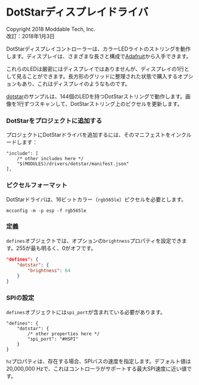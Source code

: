 # DotStarディスプレイドライバ
Copyright 2018 Moddable Tech, Inc.<BR>
改訂：2018年1月3日

DotStarディスプレイコントローラーは、カラーLEDライトのストリングを動作します。ディスプレイは、さまざまな長さと構成で[Adafruit](https://learn.adafruit.com/adafruit-dotstar-leds/overview)から入手できます。

これらのLEDは厳密にはディスプレイではありませんが、ディスプレイの1行として見ることができます。長方形のグリッドに整理された状態で購入するオプションもあり、これはディスプレイのようなものです。

[dotstar](../../../examples/drivers/dotstar)のサンプルは、144個のLEDを持つDotStarストリングで動作します。画像を1行ずつスキャンして、DotStarストリング上のピクセルを更新します。

### DotStarをプロジェクトに追加する
プロジェクトにDotStarドライバを追加するには、そのマニフェストをインクルードします：

```
"include": [
	/* other includes here */
	"$(MODULES)/drivers/dotstar/manifest.json"
],
```

### ピクセルフォーマット
DotStarドライバは、16ビットカラー（`rgb565le`）ピクセルを必要とします。

	mcconfig -m -p esp -f rgb565le

### 定義
`defines`オブジェクトでは、オプションの`brightness`プロパティを設定できます。255が最も明るく、0がオフです。

```json
"defines": {
	"dotstar": {
		"brightness": 64
	}
}
```

### SPIの設定
`defines`オブジェクトには`spi_port`が含まれている必要があります。

```
"defines": {
	"dotstar": {
		/* other properties here */
		"spi_port": "#HSPI"
	}
}
```

`hz`プロパティは、存在する場合、SPIバスの速度を指定します。デフォルト値は20,000,000 Hzで、これはコントローラがサポートする最大SPI速度に近い値です。
